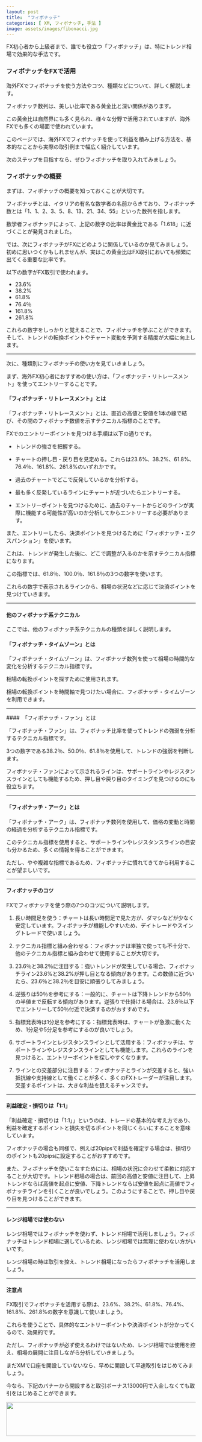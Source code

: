 ```yaml
---
layout: post
title:  "フィボナッチ"
categories: [ XM, フィボナッチ, 手法 ]
image: assets/images/fibonacci.jpg
---
```


FX初心者から上級者まで、誰でも役立つ「フィボナッチ」は、特にトレンド相場で効果的な手法です。

### フィボナッチをFXで活用

海外FXでフィボナッチを使う方法やコツ、種類などについて、詳しく解説します。

フィボナッチ数列は、美しい比率である黄金比と深い関係があります。

この黄金比は自然界にも多く見られ、様々な分野で活用されていますが、海外FXでも多くの場面で使われています。

このページでは、海外FXでフィボナッチを使って利益を積み上げる方法を、基本的なことから実際の取引例まで幅広く紹介しています。

次のステップを目指すなら、ぜひフィボナッチを取り入れてみましょう。

### フィボナッチの概要

まずは、フィボナッチの概要を知っておくことが大切です。

フィボナッチとは、イタリアの有名な数学者の名前からきており、フィボナッチ数とは「1、1、2、3、5、8、13、21、34、55」といった数列を指します。

数学者フィボナッチによって、上記の数字の比率は黄金比である「1.618」に近づくことが発見されました。

では、次にフィボナッチがFXにどのように関係しているのか見てみましょう。初めに思いつくかもしれませんが、実はこの黄金比はFX取引においても頻繁に出てくる重要な比率です。


以下の数字がFX取引で使われます。

- 23.6%
- 38.2%
- 61.8%
- 76.4％
- 161.8%
- 261.8%

これらの数字をしっかりと覚えることで、フィボナッチを学ぶことができます。そして、トレンドの転換ポイントやチャート変動を予測する精度が大幅に向上します。

<hr>

次に、種類別にフィボナッチの使い方を見ていきましょう。

まず、海外FX初心者におすすめの使い方は、「フィボナッチ・リトレースメント」を使ってエントリーすることです。

#### 「フィボナッチ・リトレースメント」とは

「フィボナッチ・リトレースメント」とは、直近の高値と安値を1本の線で結び、その間のフィボナッチ数値を示すテクニカル指標のことです。


FXでのエントリーポイントを見つける手順は以下の通りです。

- トレンドの強さを把握する。

- チャートの押し目・戻り目を見定める。これらは23.6%、38.2%、61.8%、76.4％、161.8%、261.8%のいずれかです。

- 過去のチャートでどこで反発しているかを分析する。

- 最も多く反発しているラインにチャートが近づいたらエントリーする。

- エントリーポイントを見つけるために、過去のチャートからどのラインが実際に機能する可能性が高いのか分析してからエントリーする必要があります。

また、エントリーしたら、決済ポイントを見つけるために「フィボナッチ・エクスパンション」を使います。

これは、トレンドが発生した後に、どこで調整が入るのかを示すテクニカル指標になります。

この指標では、61.8％、100.0％、161.8％の3つの数字を使います。

これらの数字で表示されるラインから、相場の状況などに応じて決済ポイントを見つけていきます。


<hr>


####  他のフィボナッチ系テクニカル
ここでは、他のフィボナッチ系テクニカルの種類を詳しく説明します。


#### 「フィボナッチ・タイムゾーン」とは
 
「フィボナッチ・タイムゾーン」は、フィボナッチ数列を使って相場の時間的な変化を分析するテクニカル指標です。

相場の転換ポイントを探すために使用されます。

相場の転換ポイントを時間軸で見つけたい場合に、フィボナッチ・タイムゾーンを利用できます。

<hr>

####　「フィボナッチ・ファン」とは

「フィボナッチ・ファン」は、フィボナッチ比率を使ってトレンドの強弱を分析するテクニカル指標です。

3つの数字である38.2％、50.0％、61.8％を使用して、トレンドの強弱を判断します。

フィボナッチ・ファンによって示されるラインは、サポートラインやレジスタンスラインとしても機能するため、押し目や戻り目のタイミングを見つけるのにも役立ちます。

<hr>

#### 「フィボナッチ・アーク」とは

「フィボナッチ・アーク」は、フィボナッチ数列を使用して、価格の変動と時間の経過を分析するテクニカル指標です。

このテクニカル指標を使用すると、サポートラインやレジスタンスラインの目安も分かるため、多くの情報を得ることができます。

ただし、やや複雑な指標であるため、フィボナッチに慣れてきてから利用することが望ましいです。



<hr>

#### フィボナッチのコツ 

FXでフィボナッチを使う際の7つのコツについて説明します。

1. 長い時間足を使う：チャートは長い時間足で見た方が、ダマシなどが少なく安定しています。フィボナッチが機能しやすいため、デイトレードやスイングトレードで使いましょう。

2. テクニカル指標と組み合わせる：フィボナッチは単独で使っても不十分で、他のテクニカル指標と組み合わせて使用することが大切です。

3. 23.6％と38.2％に注目する：強いトレンドが発生している場合、フィボナッチライン23.6%と38.2%が押し目となる傾向があります。この数値に近づいたら、23.6％と38.2％を目安に順張りしてみましょう。

4. 逆張りは50％を参考にする：一般的に、チャートは下降トレンドから50％の半値まで反転する傾向があります。逆張りで仕掛ける場合は、23.6％以下でエントリーして50％付近で決済するのがおすすめです。

5. 指標発表時は1分足を参考にする：指標発表時は、チャートが急激に動くため、1分足や5分足を参考にするのが良いでしょう。

6. サポートラインとレジスタンスラインとして活用する：フィボナッチは、サポートラインやレジスタンスラインとしても機能します。これらのラインを見つけると、エントリーポイントを探しやすくなります。

7. ラインとの交差部分に注目する：フィボナッチとラインが交差すると、強い抵抗線や支持線として働くことが多く、多くのFXトレーダーが注目します。交差するポイントは、大きな利益を狙えるチャンスです。

<hr>



#### 利益確定・損切りは「1:1」

 「利益確定・損切りは「1:1」」というのは、トレードの基本的な考え方であり、利益を確定するポイントと損失を切るポイントを同じくらいにすることを意味しています。
 
 フィボナッチの場合も同様で、例えば20pipsで利益を確定する場合は、損切りのポイントも20pipsに設定することがおすすめです。
 
 また、フィボナッチを使いこなすためには、相場の状況に合わせて柔軟に対応することが大切です。トレンド相場の場合は、前回の高値と安値に注目して、上昇トレンドならば高値を起点に安値、下降トレンドならば安値を起点に高値でフィボナッチラインを引くことが良いでしょう。このようにすることで、押し目や戻り目を見つけることができます。

<hr>

#### レンジ相場では使わない

 レンジ相場ではフィボナッチを使わず、トレンド相場で活用しましょう。フィボナッチはトレンド相場に適しているため、レンジ相場では無理に使わない方がいいです。
 
 レンジ相場の時は取引を控え、トレンド相場になったらフィボナッチを活用しましょう。

<hr>

#### 注意点

 FX取引でフィボナッチを活用する際は、23.6%、38.2%、61.8%、76.4%、161.8%、261.8%の数字を意識して使いましょう。
 
 これらを使うことで、具体的なエントリーポイントや決済ポイントが分かってくるので、効果的です。
 
 ただし、フィボナッチが必ず使えるわけではないため、レンジ相場では使用を控え、相場の展開に注目しながら分析していきましょう。


まだXMで口座を開設していないなら、早めに開設して早速取引をはじめてみましょう。

今なら、下記のバナーから開設すると取引ボーナス13000円で入金しなくても取引をはじめることができます。

<a href="https://clicks.affstrack.com/c?m=7952&c=550036" referrerpolicy="no-referrer-when-downgrade"><img src="https://ads.affstrack.com/i/7952?c=550036" width="728" height="90" referrerpolicy="no-referrer-when-downgrade"/></a>


